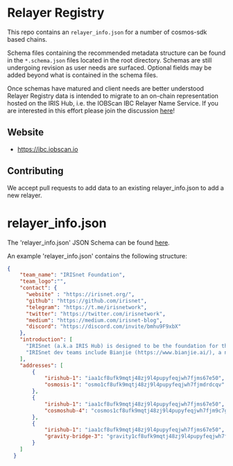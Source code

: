 # Relayer Registry

This repo contains an `relayer_info.json` for a number of cosmos-sdk based chains. 

Schema files containing the recommended metadata structure can be found in the `*.schema.json` files located in the root directory. Schemas are still undergoing revision as user needs are surfaced. Optional fields may be added beyond what is contained in the schema files.

Once schemas have matured and client needs are better understood Relayer Registry data is intended to migrate to an on-chain representation hosted on the IRIS Hub, i.e. the IOBScan IBC Relayer Name Service. If you are interested in this effort please join the discussion [here](https://discord.com/invite/bmhu9F9xbX)!

## Website
- https://ibc.iobscan.io

## Contributing

We accept pull requests to add data to an existing relayer_info.json to add a new relayer.

# relayer_info.json

The 'relayer_info.json' JSON Schema can be found [here](/relayers/relayer.schema.json).

An example 'relayer_info.json' contains the following structure:

```json
{
    "team_name": "IRISnet Foundation",
    "team_logo":"",
    "contact": {
      "website" : "https://irisnet.org/",
      "github": "https://github.com/irisnet",
      "telegram": "https://t.me/irisnetwork",
      "twitter": "https://twitter.com/irisnetwork",
      "medium": "https://medium.com/irisnet-blog",
      "discord": "https://discord.com/invite/bmhu9F9xbX"
    },
    "introduction": [
      "IRISnet (a.k.a IRIS Hub) is designed to be the foundation for the next generation distributed applications. Built with Cosmos-SDK, IRIS Hub enables cross-chain interoperability through a unified service model, while providing a variety of modules to support DeFi applications.",
      "IRISnet dev teams include Bianjie (https://www.bianjie.ai/), a national award-winning blockchain technology team based in Shanghai, and Tendermint (https://tendermint.com/), the world-famous team that created the Tendermint consensus engine and the Cosmos project."
    ],
    "addresses": [
        {
            "irishub-1": "iaa1cf8ufk9mqtj48zj9l4pupyfeqjwh7fjms67e50",
            "osmosis-1": "osmo1cf8ufk9mqtj48zj9l4pupyfeqjwh7fjmdrdcqv"
        },
        {
            "irishub-1": "iaa1cf8ufk9mqtj48zj9l4pupyfeqjwh7fjms67e50",
            "cosmoshub-4": "cosmos1cf8ufk9mqtj48zj9l4pupyfeqjwh7fjm9c7gk7"
        },
        {
            "irishub-1": "iaa1cf8ufk9mqtj48zj9l4pupyfeqjwh7fjms67e50",
            "gravity-bridge-3": "gravity1cf8ufk9mqtj48zj9l4pupyfeqjwh7fjmpgvsnk"
        }
    ]
  }
```

